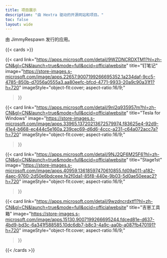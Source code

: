 ```yaml
---
title: 项目展示
description: "由 Hextra 驱动的开源网站和项目。"
toc: false
layout: wide
---
```


<div class="hx-mt-4"></div>

<p class="hx-mb-12 hx-text-center hx-text-lg hx-text-gray-500 dark:hx-text-gray-400">
由 JimmyRespawn 发行的应用。
</p>

{{< cards >}}

  {{< card
        link="https://apps.microsoft.com/detail/9WZDNCRDXTM1?hl=zh-CN&gl=CN&launch=true&mode=full&ocid=officialwebsite"
        title="钉笔记"
        image="https://store-images.s-microsoft.com/image/apps.22657.9007199266695352.1a234daf-9cc5-4785-850b-d7056a0555a3.aa80eefc-bfcd-4771-9933-20a9c90a31f1?h=720"
        imageStyle="object-fit:cover; aspect-ratio:16/9;"
  >}}

  {{< card
        link="https://apps.microsoft.com/detail/9nl2q935957m?hl=zh-CN&gl=CN&launch=true&mode=full&ocid=officialwebsite"
        title="Tesla for Windows"
        image="https://store-images.s-microsoft.com/image/apps.33965.13720213672579974.f83625e4-92d9-41e4-b668-ec444c5e160a.239cec69-d6d6-4ccc-a231-c64a072acc7a?h=720"
        imageStyle="object-fit:cover; aspect-ratio:16/9;"
  >}}

  {{< card
        link="https://apps.microsoft.com/detail/9NJ2QF6M25F6?hl=zh-CN&gl=CN&launch=true&mode=full&ocid=officialwebsite"
        title="Stage1st"
        image="https://store-images.s-microsoft.com/image/apps.40959.13618597470610855.fd09a011-a182-4aec-9760-2d50e6bdceee.fe2f0da1-85f8-440e-9b03-5d0ae50eeac2?h=720" imageStyle="object-fit:cover; aspect-ratio:16/9;"
  >}}

  {{< card
        link="https://apps.microsoft.com/detail/9wzdncrdxtf1?hl=zh-CN&gl=CN&launch=true&mode=full&ocid=officialwebsite"
        title="吉崽工具箱"
        image="https://store-images.s-microsoft.com/image/apps.15130.9007199266695244.fdced81e-d637-4bd9-bd3c-6a341f588585.10dc6db7-b8c3-4a9c-aa0b-a087fb470191?h=720"
        imageStyle="object-fit:cover; aspect-ratio:16/9;"
  >}}

{{< /cards >}}
